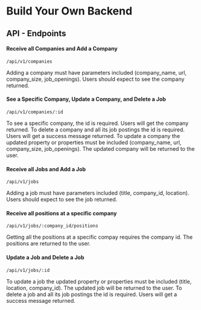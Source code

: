 # Build Your Own Backend

## API - Endpoints

#### Receive all Companies and Add a Company

```/api/v1/companies```

Adding a company must have parameters included (company_name, url, company_size, job_openings). Users should expect to see the company returned.

#### See a Specific Company, Update a Company, and Delete a Job

```/api/v1/companies/:id```

To see a specific company, the id is required. Users will get the company returned. 
To delete a company and all its job postings the id is required. Users will get a success message returned.
To update a company the updated property or properties must be included (company_name, url, company_size, job_openings). The updated company will be returned to the user.

#### Receive all Jobs and Add a Job

```/api/v1/jobs```

Adding a job must have parameters included (title, company_id, location). Users should expect to see the job returned.

#### Receive all positions at a specific company

```/api/v1/jobs/:company_id/positions```

Getting all the positions at a specific compay requires the company id. The positions are returned to the user.

#### Update a Job and Delete a Job

```/api/v1/jobs/:id```

To update a job the updated property or properties must be included (title, location, company_id). The updated job will be returned to the user.
To delete a job and all its job postings the id is required. Users will get a success message returned.